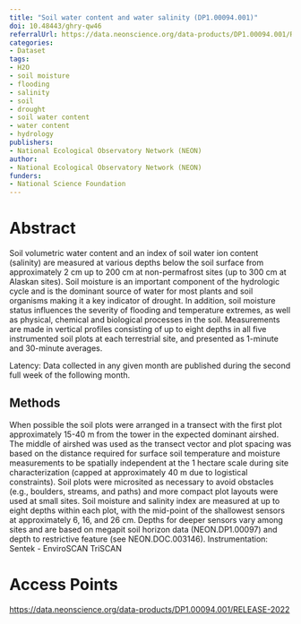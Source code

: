 ```yaml
---
title: "Soil water content and water salinity (DP1.00094.001)"
doi: 10.48443/ghry-qw46
referralUrl: https://data.neonscience.org/data-products/DP1.00094.001/RELEASE-2022
categories:
- Dataset
tags:
- H2O
- soil moisture
- flooding
- salinity
- soil
- drought
- soil water content
- water content
- hydrology
publishers:
- National Ecological Observatory Network (NEON)
author:
- National Ecological Observatory Network (NEON)
funders:
- National Science Foundation
---
```


# Abstract
Soil volumetric water content and an index of soil water ion content (salinity) are measured at various depths below the soil surface from approximately 2 cm up to 200 cm at non-permafrost sites (up to 300 cm at Alaskan sites). Soil moisture is an important component of the hydrologic cycle and is the dominant source of water for most plants and soil organisms making it a key indicator of drought. In addition, soil moisture status influences the severity of flooding and temperature extremes, as well as physical, chemical and biological processes in the soil. Measurements are made in vertical profiles consisting of up to eight depths in all five instrumented soil plots at each terrestrial site, and presented as 1-minute and 30-minute averages.

Latency:
Data collected in any given month are published during the second full week of the following month.

## Methods
When possible the soil plots were arranged in a transect with the first plot approximately 15-40 m from the tower in the expected dominant airshed. The middle of airshed was used as the transect vector and plot spacing was based on the distance required for surface soil temperature and moisture measurements to be spatially independent at the 1 hectare scale during site characterization (capped at approximately 40 m due to logistical constraints). Soil plots were microsited as necessary to avoid obstacles (e.g., boulders, streams, and paths) and more compact plot layouts were used at small sites. Soil moisture and salinity index are measured at up to eight depths within each plot, with the mid-point of the shallowest sensors at approximately 6, 16, and 26 cm. Depths for deeper sensors vary among sites and are based on megapit soil horizon data (NEON.DP1.00097) and depth to restrictive feature (see NEON.DOC.003146). Instrumentation: Sentek - EnviroSCAN TriSCAN

# Access Points
https://data.neonscience.org/data-products/DP1.00094.001/RELEASE-2022